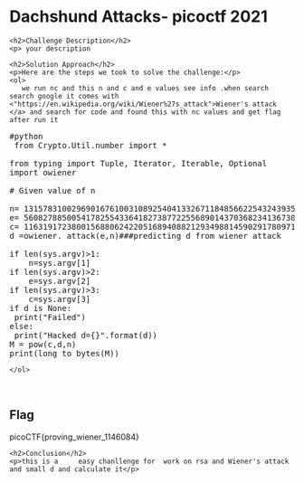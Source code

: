 
<!DOCTYPE html>
<html>

<body>
    <h1>Dachshund Attacks- picoctf 2021</h1>

    <h2>Challenge Description</h2>
    <p> your description
 
</p>
 
    <h2>Solution Approach</h2>
    <p>Here are the steps we took to solve the challenge:</p>
    <ol>
       we run nc and this n and c and e values see info .when search  search google it comes with  <"https://en.wikipedia.org/wiki/Wiener%27s_attack">Wiener's attack </a> and search for code and found this with nc values and get flag after run it
<pre>
#python
 from Crypto.Util.number import *

from typing import Tuple, Iterator, Iterable, Optional
import owiener

# Given value of n

n= 131578310029690167610031089254041332671184856622543243935622206955957641501082056807318692504416189624538541458978000853878024596610552752422068838128189550974133903368650298751349692992965393956322900921482180432999563659475736235922635321530359820067046966352099628624384929864587223809986189205500308278009
e= 56082788500541782554336418273877225568901437036823413673027101055728677759602011802300948905557131587134953265291125554913622575529862462752460798672403038560145024851853536307774690259298769734905057242663548104409231404637810222449450751718848892907319455674849665466448644610215810863811669023836730961729
c= 11631917238001568806242205168940882129349881459029178097116508436193438614755263146671726586575884553770854992313785032680292716618202672381042132168204326353571693389527526779007619745189450737678922431560828814178662305464293207796918054012576337648529098641087918185355247181328990224101472824907382968879
d =owiener. attack(e,n)###predicting d from wiener attack

if len(sys.argv)>1:
    n=sys.argv[1]
if len(sys.argv)>2:
    e=sys.argv[2]
if len(sys.argv)>3:
    c=sys.argv[3]
if d is None:
 print("Failed")
else:
 print("Hacked d={}".format(d))
M = pow(c,d,n)
print(long_to_bytes(M))
</pre>
       
    
    </ol>
<br>
    <h2>Flag</h2>
    <p class="flag">picoCTF{proving_wiener_1146084}
</p>

    <h2>Conclusion</h2>
    <p>this is a     easy chanllenge for  work on rsa and Wiener's attack and small d and calculate it</p>
</body>
</html>


